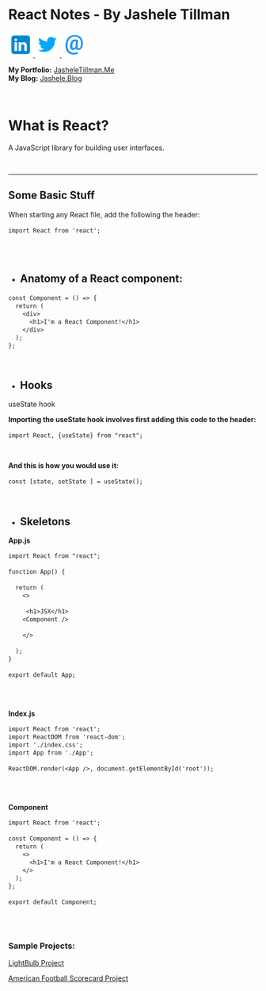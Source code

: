 # React Notes - By Jashele Tillman


<a href="https://www.linkedin.com/in/jashelet/" target=_blank>
<img src="images/linkedin.png" alt="Contact Jashele on LinkedIn"> </a><a href="https://twitter.com/jasheloper" target=_blank>
<img src="images/twitter.png" alt="Contact Jashele on Twitter"></a><a href="mailto:jtmediaaccts@gmail.com">
<img src="images/email.png" alt="Contact Jashele via Email"></a>

<br />

**My Portfolio:** <a href="http://jasheletillman.me/" target=_blank>JasheleTillman.Me</a>
<br />
**My Blog:** <a href="https://jashele.blog/" target=_blank>Jashele.Blog</a>

<br />









# What is React?

A JavaScript library for building user interfaces.


<br />
<hr />









## Some Basic Stuff

When starting any React file, add the following the header:

`import React from 'react';`



<br /><br />





- ## Anatomy of a React component:

``` 
const Component = () => {
  return (
    <div>
      <h1>I'm a React Component!</h1>
    </div>
  );
};
```


<br />



- ## Hooks

useState hook <br />

**Importing the useState hook involves first adding this code to the header:**

`import React, {useState} from "react";`





<br />





**And this is how you would use it:**

`const [state, setState ] = useState();`





<br />


- ## Skeletons

**App.js**
```
import React from "react";

function App() {

  return (
    <>
     
     <h1>JSX</h1>
    <Component />

    </>

  );
}

export default App;
```


<br />
<br />


**Index.js**
```
import React from 'react';
import ReactDOM from 'react-dom';
import './index.css';
import App from './App';

ReactDOM.render(<App />, document.getElementById('root'));
```


<br />
<br />



**Component**
```
import React from 'react';

const Component = () => {
  return (
    <>
      <h1>I'm a React Component!</h1>
    </>
  );
};

export default Component;
```


<br />
<br />




### Sample Projects:

<a href="https://codesandbox.io/s/light-bulb-state-9ovk4?fontsize=14" target=_blank>LightBulb Project</a> 

<a href="https://github.com/jasheloper/react-american-football-scoreboard/tree/jashele-tillman" target=_blank>American Football Scorecard Project</a>






